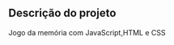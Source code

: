 ## Descrição do projeto 

<p align="justify">
Jogo da memória com JavaScript,HTML e CSS
 <img>

</p>
